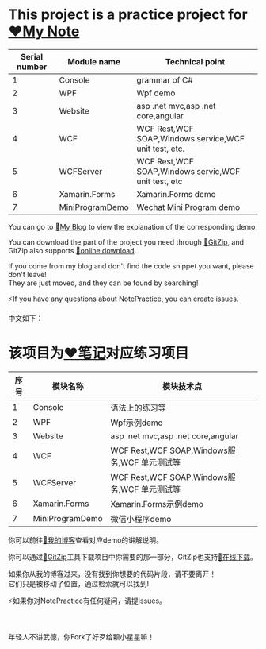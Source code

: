 # This project is a practice project for [❤My Note](https://github.com/zLulus/My_Note)
|Serial number | Module name                                          |  Technical point                        |                     
|---|----------------------------------------------------|----------------------------------|
| 1| Console                                    |grammar of C#                     |
| 2|WPF                                   |Wpf demo                      |
| 3|Website                                 |asp .net mvc,asp .net core,angular                  |
| 4| WCF     |WCF Rest,WCF SOAP,Windows service,WCF unit test, etc. |
| 5| WCFServer     |WCF Rest,WCF SOAP,Windows servic,WCF unit test, etc |
| 6|Xamarin.Forms                                |Xamarin.Forms demo                      |
| 7| MiniProgramDemo                                    |Wechat Mini Program demo                   |

You can go to [👀My Blog](https://www.cnblogs.com/Lulus/) to view the explanation of the corresponding demo.

You can download the part of the project you need through [🔨GitZip](https://gitzip.org/), and GitZip also supports [🔨online download](https://kinolien.github.io/gitzip/).

If you come from my blog and don't find the code snippet you want, please don't leave!    
They are just moved, and they can be found by searching!      

⚡️If you have any questions about NotePractice, you can create issues.

中文如下：    
# 该项目为[❤笔记](https://github.com/zLulus/My_Note)对应练习项目
|序号 | 模块名称                                          |  模块技术点                        |                     
|---|----------------------------------------------------|----------------------------------|
| 1| Console                                    |语法上的练习等                     |
| 2|WPF                                   |Wpf示例demo                      |
| 3|Website                                 |asp .net mvc,asp .net core,angular                  |
| 4| WCF     |WCF Rest,WCF SOAP,Windows服务,WCF 单元测试等 |
| 5| WCFServer     |WCF Rest,WCF SOAP,Windows服务,WCF 单元测试等 |
| 6|Xamarin.Forms                                |Xamarin.Forms示例demo                      |
| 7| MiniProgramDemo                                    |微信小程序demo                     |

你可以前往[👀我的博客](https://www.cnblogs.com/Lulus/)查看对应demo的讲解说明。

你可以通过[🔨GitZip](https://gitzip.org/)工具下载项目中你需要的那一部分，GitZip也支持[🔨在线下载](https://kinolien.github.io/gitzip/)。

如果你从我的博客过来，没有找到你想要的代码片段，请不要离开！   
它们只是被移动了位置，通过检索就可以找到!   

⚡️如果你对NotePractice有任何疑问，请提issues。


<br>
<br>
年轻人不讲武德，你Fork了好歹给颗小星星嘛！


